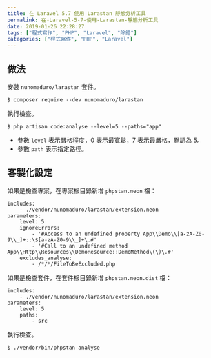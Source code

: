 ```yaml
---
title: 在 Laravel 5.7 使用 Larastan 靜態分析工具
permalink: 在-Laravel-5-7-使用-Larastan-靜態分析工具
date: 2019-01-26 22:28:27
tags: ["程式寫作", "PHP", "Laravel", "除錯"]
categories: ["程式寫作", "PHP", "Laravel"]
---
```


## 做法
安裝 `nunomaduro/larastan` 套件。
```
$ composer require --dev nunomaduro/larastan
```

執行檢查。
```
$ php artisan code:analyse --level=5 --paths="app"
```
- 參數 `level` 表示嚴格程度，0 表示最寬鬆，7 表示最嚴格，默認為 5。
- 參數 `path` 表示指定路徑。

## 客製化設定
如果是檢查專案，在專案根目錄新增 `phpstan.neon` 檔：
```
includes:
    - ./vendor/nunomaduro/larastan/extension.neon
parameters:
    level: 5
    ignoreErrors:
        - '#Access to an undefined property App\\Demo\\[a-zA-Z0-9\\_]+::\$[a-zA-Z0-9\\_]+\.#'
        - '#Call to an undefined method App\\Http\\Resources\\DemoResource::DemoMethod\(\)\.#'
    excludes_analyse:
        - /*/*/FileToBeExcluded.php
```

如果是檢查套件，在套件根目錄新增 `phpstan.neon.dist` 檔：
```
includes:
    - ./vendor/nunomaduro/larastan/extension.neon
parameters:
    level: 5
    paths:
        - src
```

執行檢查。
```
$ ./vendor/bin/phpstan analyse
```
